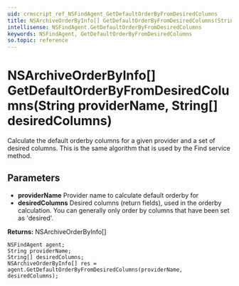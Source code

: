 ```yaml
---
uid: crmscript_ref_NSFindAgent_GetDefaultOrderByFromDesiredColumns
title: NSArchiveOrderByInfo[] GetDefaultOrderByFromDesiredColumns(String providerName, String[] desiredColumns)
intellisense: NSFindAgent.GetDefaultOrderByFromDesiredColumns
keywords: NSFindAgent, GetDefaultOrderByFromDesiredColumns
so.topic: reference
---
```


# NSArchiveOrderByInfo[] GetDefaultOrderByFromDesiredColumns(String providerName, String[] desiredColumns)

Calculate the default orderby columns for a given provider and a set of desired columns. This is the same algorithm that is used by the Find service method.

## Parameters

* **providerName** Provider name to calculate default orderby for
* **desiredColumns** Desired columns (return fields), used in the orderby calculation. You can generally only order by columns that have been set as 'desired'.

**Returns:** NSArchiveOrderByInfo[]

```crmscript
NSFindAgent agent;
String providerName;
String[] desiredColumns;
NSArchiveOrderByInfo[] res = agent.GetDefaultOrderByFromDesiredColumns(providerName, desiredColumns);
```

